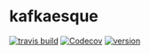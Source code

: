 # kafkaesque

[![travis build](https://img.shields.io/travis/RogerSep/kafkaesque.svg?style=plastic)](https://travis-ci.org/RogerSep/kafkaesque)
[![Codecov](https://img.shields.io/codecov/c/github/RogerSep/kafkaesque.svg?style=plastic)]()
[![version](https://img.shields.io/npm/v/kafkaesque.svg)](https://travis-ci.org/RogerSep/kafkaesque)
